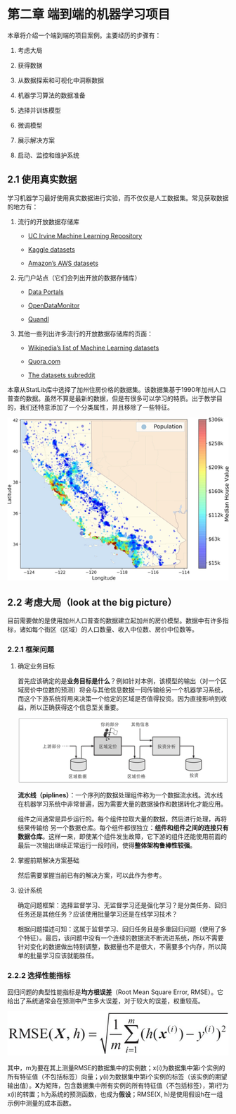 # 第二章 端到端的机器学习项目

本章将介绍一个端到端的项目案例。主要经历的步骤有：

1. 考虑大局

2. 获得数据

3. 从数据探索和可视化中洞察数据

4. 机器学习算法的数据准备

5. 选择并训练模型

6. 微调模型

7. 展示解决方案

8. 启动、监控和维护系统

## 2.1 使用真实数据

学习机器学习最好使用真实数据进行实验，而不仅仅是人工数据集。常见获取数据的地方有：

1. 流行的开放数据存储库

    - [UC Irvine Machine Learning Repository](http://archive.ics.uci.edu/ml/)

    - [Kaggle datasets](https://www.kaggle.com/datasets)

    - [Amazon’s AWS datasets](http://aws.amazon.com/fr/datasets/)

2. 元门户站点（它们会列出开放的数据存储库）

    - [Data Portals](http://dataportals.org/)

    - [OpenDataMonitor](http://opendatamonitor.eu/)

    - [Quandl](http://quandl.com/)

3. 其他一些列出许多流行的开放数据存储库的页面：

    - [Wikipedia’s list of Machine Learning datasets](https://goo.gl/SJHN2k)

    - [Quora.com](http://goo.gl/zDR78y）)

    - [The datasets subreddit](https://www.reddit.com/r/datasets)

本章从StatLib库中选择了加州住房价格的数据集。该数据集基于1990年加州人口普查的数据。虽然不算是最新的数据，但是有很多可以学习的特质。出于教学目的，我们还特意添加了一个分类属性，并且移除了一些特征。

![图1_加州住房价格](https://github.com/Vuean/Hands-On-ML/blob/main/Chapter2/%E5%9B%BE1_%E5%8A%A0%E5%B7%9E%E4%BD%8F%E6%88%BF%E4%BB%B7%E6%A0%BC.jpg "图1_加州住房价格")

## 2.2 考虑大局（look at the big picture）

目前需要做的是使用加州人口普查的数据建立起加州的房价模型。数据中有许多指标，诸如每个街区（区域）的人口数量、收入中位数、房价中位数等。

### 2.2.1 框架问题

1. 确定业务目标

    首先应该确定的是**业务目标是什么**？例如针对本例，该模型的输出（对一个区域房价中位数的预测）将会与其他信息数据一同传输给另一个机器学习系统，而这个下游系统将用来决策一个给定的区域是否值得投资。因为直接影响到收益，所以正确获得这个信息至关重要。

    ![图2_一个针对房地产投资的机器学习流水线](https://github.com/Vuean/Hands-On-ML/blob/main/Chapter2/%E5%9B%BE2_%E4%B8%80%E4%B8%AA%E9%92%88%E5%AF%B9%E6%88%BF%E5%9C%B0%E4%BA%A7%E6%8A%95%E8%B5%84%E7%9A%84%E6%9C%BA%E5%99%A8%E5%AD%A6%E4%B9%A0%E6%B5%81%E7%A8%8B%E5%9B%BE.jpg "图2_一个针对房地产投资的机器学习流水线")

    **流水线（piplines）**：一个序列的数据处理组件称为一个数据流水线。流水线在机器学习系统中非常普遍，因为需要大量的数据操作和数据转化才能应用。

    组件之间通常是异步运行的。每个组件拉取大量的数据，然后进行处理，再将结果传输给
    另一个数据仓库。每个组件都很独立：**组件和组件之间的连接只有数据仓库**。这样一来，即使某个组件发生故障，它下游的组件还能使用前面的最后一次输出继续正常运行一段时间，使得**整体架构鲁棒性较强**。

2. 掌握前期解决方案基础

    然后需要掌握当前已有的解决方案，可以此作为参考。

3. 设计系统

    确定问题框架：选择监督学习、无监督学习还是强化学习？是分类任务、回归任务还是其他任务？应该使用批量学习还是在线学习技术？

    根据问题描述可知：这属于监督学习、回归任务且是多重回归问题（使用了多个特征）。最后，该问题中没有一个连续的数据流不断流进系统，所以不需要针对变化的数据做出特别调整，数据量也不是很大，不需要多个内存，所以简单的批量学习应该就能胜任。

### 2.2.2 选择性能指标

回归问题的典型性能指标是**均方根误差**（Root Mean Square Error, RMSE）。它给出了系统通常会在预测中产生多大误差，对于较大的误差，权重较高。

![图3_均方根误差RMSE](https://github.com/Vuean/Hands-On-ML/blob/main/Chapter2/%E5%9B%BE3_%E5%9D%87%E6%96%B9%E6%A0%B9%E8%AF%AF%E5%B7%AERMSE.jpg "图3_均方根误差RMSE")

其中，m为要在其上测量RMSE的数据集中的实例数；x(i)为数据集中第i个实例的所有特征值（不包括标签）向量；y(i)为数据集中第i个实例的标签（该实例的期望输出值）。**X**为矩阵，包含数据集中所有实例的所有特征值（不包括标签），第i行为x(i)的转置；h为系统的预测函数，也成为**假设**；RMSE(X, h)是使用假设h在一组示例中测量的成本函数。